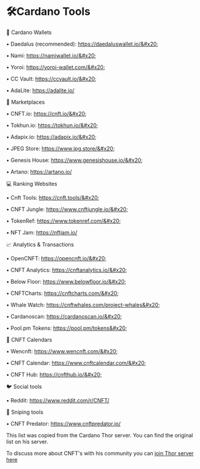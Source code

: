 # 🛠️Cardano Tools

👛 Cardano Wallets

• Daedalus (recommended): https://daedaluswallet.io/&#x20;

• Nami: https://namiwallet.io/&#x20;

• Yoroi: https://yoroi-wallet.com/&#x20;

• CC Vault: https://ccvault.io/&#x20;

• AdaLite: https://adalite.io/

🤝 Marketplaces

• CNFT.io: https://cnft.io/&#x20;

• Tokhun.io: https://tokhun.io/&#x20;

• Adapix.io: https://adapix.io/&#x20;

• JPEG Store: https://www.jpg.store/&#x20;

• Genesis House: https://www.genesishouse.io/&#x20;

• Artano: https://artano.io/

💻 Ranking Websites

• Cnft Tools: https://cnft.tools/&#x20;

• CNFT Jungle: https://www.cnftjungle.io/&#x20;

• TokenRef: https://www.tokenref.com/&#x20;

• NFT Jam: https://nftjam.io/



📈 Analytics & Transactions

• OpenCNFT: https://opencnft.io/&#x20;

• CNFT Analytics: https://cnftanalytics.io/&#x20;

• Below Floor: https://www.belowfloor.io/&#x20;

• CNFTCharts: https://cnftcharts.com/&#x20;

• Whale Watch: https://cnftwhales.com/project-whales&#x20;

• Cardanoscan: https://cardanoscan.io/&#x20;

• Pool.pm Tokens: https://pool.pm/tokens&#x20;



📆 CNFT Calendars

• Wencnft: https://www.wencnft.com/&#x20;

• CNFT Calendar: https://www.cnftcalendar.com/&#x20;

• CNFT Hub: https://cnfthub.io/&#x20;

🐦 Social tools

• Reddit: https://www.reddit.com/r/CNFT/

🎯 Sniping tools

• CNFT Predator: https://www.cnftpredator.io/



This list was copied from the Cardano Thor server. You can find the original list on his server.

To discuss more about CNFT's with his community you can [join Thor server here](https://discord.gg/PSV6nw7EjU)

